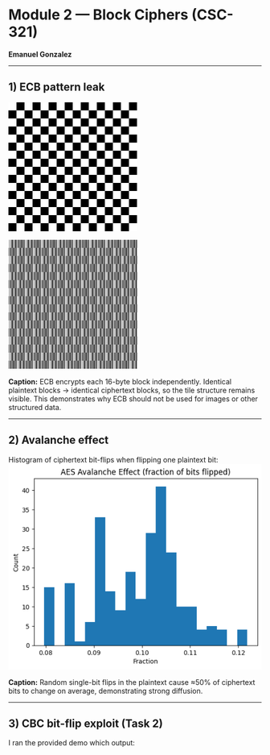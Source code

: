 # Module 2 — Block Ciphers (CSC-321)  
**Emanuel Gonzalez**

---

## 1) ECB pattern leak
![](images/plain_checker.png)

![](images/ecb_encrypted.png)

**Caption:** ECB encrypts each 16-byte block independently. Identical plaintext blocks → identical ciphertext blocks, so the tile structure remains visible. This demonstrates why ECB should not be used for images or other structured data.

---

## 2) Avalanche effect
Histogram of ciphertext bit-flips when flipping one plaintext bit:  
![](images/avalanche_hist.png)

**Caption:** Random single-bit flips in the plaintext cause ≈50% of ciphertext bits to change on average, demonstrating strong diffusion.

---

## 3) CBC bit-flip exploit (Task 2)
I ran the provided demo which output:


